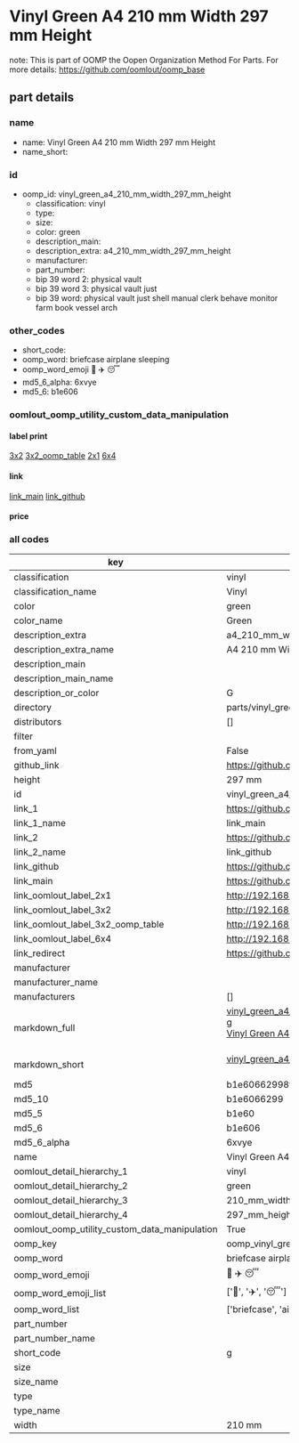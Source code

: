 # Vinyl Green A4 210 mm Width 297 mm Height  

note: This is part of OOMP the Oopen Organization Method For Parts. For more details: https://github.com/oomlout/oomp_base

##  part details
  







### name
* name: Vinyl Green A4 210 mm Width 297 mm Height
* name_short: 
### id
* oomp_id: vinyl_green_a4_210_mm_width_297_mm_height
  * classification: vinyl
  * type: 
  * size: 
  * color: green
  * description_main: 
  * description_extra: a4_210_mm_width_297_mm_height
  * manufacturer: 
  * part_number: 
  * bip 39 word 2: physical vault
  * bip 39 word 3: physical vault just
  * bip 39 word: physical vault just shell manual clerk behave monitor farm book vessel arch

### other_codes
* short_code: 
* oomp_word: briefcase airplane sleeping
* oomp_word_emoji :briefcase: :airplane: :sleeping:
* md5_6_alpha: 6xvye
* md5_6: b1e606






### oomlout_oomp_utility_custom_data_manipulation
#### label print
[3x2](http://192.168.1.245:1112/?label=oomp%206xvye)
[3x2_oomp_table](http://192.168.1.108:1112/?label=oomp%206xvye)
[2x1](http://192.168.1.242:1112/?label=oomp%206xvye)
[6x4](http://192.168.1.55:1112/?label=oomp%206xvye)    

#### link

[link_main](https://github.com/oomlout/oomlout_oomp_version_1_messy/tree/main/parts/vinyl_green_a4_210_mm_width_297_mm_height) [link_github](https://github.com/oomlout/oomlout_oomp_version_1_messy/tree/main/parts/vinyl_green_a4_210_mm_width_297_mm_height)                             

#### price







### all codes 
| key | value |  
| --- | --- |  
| classification | vinyl |  
| classification_name | Vinyl |  
| color | green |  
| color_name | Green |  
| description_extra | a4_210_mm_width_297_mm_height |  
| description_extra_name | A4 210 mm Width 297 mm Height |  
| description_main |  |  
| description_main_name |  |  
| description_or_color | G  |  
| directory | parts/vinyl_green_a4_210_mm_width_297_mm_height |  
| distributors | [] |  
| filter |  |  
| from_yaml | False |  
| github_link | https://github.com/oomlout/oomlout_oomp_part_src/tree/main/parts/vinyl_green_a4_210_mm_width_297_mm_height |  
| height | 297 mm |  
| id | vinyl_green_a4_210_mm_width_297_mm_height |  
| link_1 | https://github.com/oomlout/oomlout_oomp_version_1_messy/tree/main/parts/vinyl_green_a4_210_mm_width_297_mm_height |  
| link_1_name | link_main |  
| link_2 | https://github.com/oomlout/oomlout_oomp_version_1_messy/tree/main/parts/vinyl_green_a4_210_mm_width_297_mm_height |  
| link_2_name | link_github |  
| link_github | https://github.com/oomlout/oomlout_oomp_version_1_messy/tree/main/parts/vinyl_green_a4_210_mm_width_297_mm_height |  
| link_main | https://github.com/oomlout/oomlout_oomp_version_1_messy/tree/main/parts/vinyl_green_a4_210_mm_width_297_mm_height |  
| link_oomlout_label_2x1 | http://192.168.1.242:1112/?label=oomp%206xvye |  
| link_oomlout_label_3x2 | http://192.168.1.245:1112/?label=oomp%206xvye |  
| link_oomlout_label_3x2_oomp_table | http://192.168.1.108:1112/?label=oomp%206xvye |  
| link_oomlout_label_6x4 | http://192.168.1.55:1112/?label=oomp%206xvye |  
| link_redirect | https://github.com/oomlout/oomlout_oomp_version_1_messy/tree/main/parts/vinyl_green_a4_210_mm_width_297_mm_height |  
| manufacturer |  |  
| manufacturer_name |  |  
| manufacturers | [] |  
| markdown_full | [vinyl_green_a4_210_mm_width_297_mm_height](none)<br>[g](none)<br>[Vinyl Green A4 210 Mm Width 297 Mm Height](none)<br><br> |  
| markdown_short | [vinyl_green_a4_210_mm_width_297_mm_height](none)<br><br> |  
| md5 | b1e60662998f028ca9c3bc56f2fc751f |  
| md5_10 | b1e6066299 |  
| md5_5 | b1e60 |  
| md5_6 | b1e606 |  
| md5_6_alpha | 6xvye |  
| name | Vinyl Green A4 210 mm Width 297 mm Height |  
| oomlout_detail_hierarchy_1 | vinyl |  
| oomlout_detail_hierarchy_2 | green |  
| oomlout_detail_hierarchy_3 | 210_mm_width |  
| oomlout_detail_hierarchy_4 | 297_mm_height |  
| oomlout_oomp_utility_custom_data_manipulation | True |  
| oomp_key | oomp_vinyl_green_a4_210_mm_width_297_mm_height |  
| oomp_word | briefcase airplane sleeping |  
| oomp_word_emoji | :briefcase: :airplane: :sleeping: |  
| oomp_word_emoji_list | [':briefcase:', ':airplane:', ':sleeping:'] |  
| oomp_word_list | ['briefcase', 'airplane', 'sleeping'] |  
| part_number |  |  
| part_number_name |  |  
| short_code | g |  
| size |  |  
| size_name |  |  
| type |  |  
| type_name |  |  
| width | 210 mm |  
